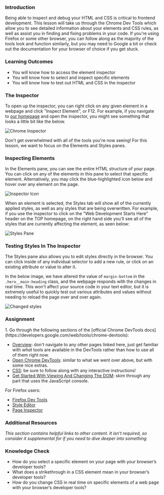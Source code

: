 ### Introduction

Being able to inspect and debug your HTML and CSS is critical to frontend development. This lesson will take us through the Chrome Dev Tools which allow you to see detailed information about your elements and CSS rules, as well as assist you in finding and fixing problems in your code. If you're using Firefox or some other browser, you can follow along as the majority of the tools look and function similarly, but you may need to Google a bit or check out the documentation for your browser of choice if you get stuck.

### Learning Outcomes

- You will know how to access the element inspector
- You will know how to select and inspect specific elements
- You will know how to test out HTML and CSS in the inspector

### The Inspector

To open up the inspector, you can right click on any given element in a webpage and click "Inspect Element", or F12. For example, if you navigate to [our homepage](https://theodinproject.com/) and open the inspector, you might see something that looks a little bit like the below.

![Chrome Inspector](https://cdn.statically.io/gh/TheOdinProject/curriculum/594984d7c9f9e744577f19ea475b3864e8cc7c91/html_css/v2/foundations/inspecting-html-and-css/imgs/00.png)

Don't get overwhelmed with all of the tools you're now seeing! For this lesson, we want to focus on the Elements and Styles panes.

### Inspecting Elements

In the Elements pane, you can see the entire HTML structure of your page. You can click on any of the elements in this pane to select that specific element. Alternatively, you may click the blue-highlighted icon below and hover over any element on the page.

![Inspector Icon](https://cdn.statically.io/gh/TheOdinProject/curriculum/594984d7c9f9e744577f19ea475b3864e8cc7c91/html_css/v2/foundations/inspecting-html-and-css/imgs/01.png)

When an element is selected, the Styles tab will show all of the currently applied styles, as well as any styles that are being overwritten. For example, if you use the inspector to click on the "Web Development Starts Here" header on the TOP homepage, on the right hand side you'll see all of the styles that are currently affecting the element, as seen below:

![Styles Pane](https://cdn.statically.io/gh/TheOdinProject/curriculum/594984d7c9f9e744577f19ea475b3864e8cc7c91/html_css/v2/foundations/inspecting-html-and-css/imgs/02.png)

### Testing Styles In The Inspector

The Styles pane also allows you to edit styles directly in the browser. You can click inside of any individual selector to add a new rule, or click on an existing attribute or value to alter it.

In the below image, we have altered the value of `margin-bottom` in the `.hero__main-heading` class, and the webpage responds with the changes in real time. This won't affect your source code in your text editor, but it is extremely useful to quickly test out various attributes and values without needing to reload the page over and over again.

![Changed styles](https://cdn.statically.io/gh/TheOdinProject/curriculum/594984d7c9f9e744577f19ea475b3864e8cc7c91/html_css/v2/foundations/inspecting-html-and-css/imgs/03.png)

### Assignment

<div class="lesson-content__panel" markdown="1">
1. Go through the following sections of the [official Chrome DevTools docs](https://developers.google.com/web/tools/chrome-devtools):

- [Overview](https://developer.chrome.com/docs/devtools/overview/): don't navigate to any other pages linked here, just get familiar with _what_ tools are available in the DevTools rather than how to use all of them right now.
- [Open Chrome DevTools](https://developer.chrome.com/docs/devtools/open/): similar to what we went over above, but with some nice extras.
- [CSS](https://developer.chrome.com/docs/devtools/#css): be sure to follow along with any interactive instructions!
- [Get Started With Viewing And Changing The DOM](https://developer.chrome.com/docs/devtools/dom/): skim through any part that uses the JavaScript console.

For Firefox users:

- [Firefox Dev Tools](https://developer.mozilla.org/en-US/docs/Tools)
- [Style Editor](https://developer.mozilla.org/en-US/docs/Tools/Style_Editor)
- [Page Inspector](https://developer.mozilla.org/en-US/docs/Tools/Page_Inspector)
</div>

### Additional Resources

_This section contains helpful links to other content. It isn't required, so consider it supplemental for if you need to dive deeper into something_

### Knowledge Check

- How do you select a specific element on your page with your browser’s developer tools?
- What does a strikethrough in a CSS element mean in your browser’s developer tools?
- How do you change CSS in real time on specific elements of a web page with your browser’s developer tools?
